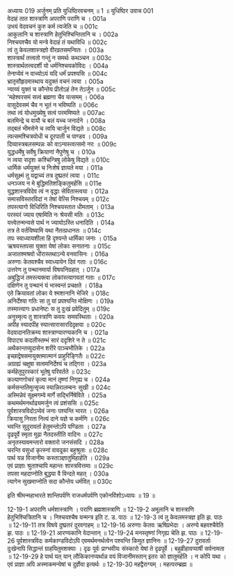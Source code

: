 अध्यायः 019
अर्जुनम् प्रति युधिष्ठिरवचनम् ॥ 1 ॥
युधिष्ठिर उवाच 	001  
वेदाहं तात शास्त्राणि अपराणि पराणि च ।	001a  
उभयं वेदवचनं कुरु कर्म त्यजेति च ॥	001c  
आकुलानि च शास्त्राणि हेतुभिश्चिन्तितानि च ।	002a  
निश्चयश्चैव यो मन्त्रे वेदाहं तं यथाविधि ॥	002c  
त्वं तु केवलशास्त्रज्ञो वीरव्रतसमन्वितः ।	003a  
शास्त्रार्थं तत्त्वतो गन्तुं न समर्थः कथञ्चन ॥	003c  
शास्त्रार्थतत्त्वदर्शी यो धर्मनिश्चयकोविदः ।	004a  
तेनाप्येवं न वाच्योऽयं यदि धर्मं प्रपश्यसि ॥	004c  
भ्रातृसौहृदमास्थाय यदुक्तं वचनं त्वया ।	005a  
न्याय्यं युक्तं च कौन्तेय प्रीतोऽहं तेन तेऽर्जुन ॥	005c  
\'महेश्वरसमं सत्वं ब्रह्मणा चैव यत्समम् ।	006a  
वासुदेवसमं चैव न भूतं न भविष्यति ॥	006c  
तथा त्वं योधमुख्येषु सत्वं परममिष्यते ॥	007ac  
बलमिन्द्रे च वायौ च बलं यच्च जनार्दने ।	008a  
तद्बलं भीमसेने च त्वयि चार्जुन विद्यते ॥	008c  
त्वत्समश्चित्रयोधी च दूरपाती च पाण्डव ।	009a  
दिव्यास्त्रबलसम्पन्नः को वाऽन्यस्त्वत्समो नरः ॥	009c  
युद्धधर्मेषु सर्वेषु क्रियाणां नैपुणेषु च ।	010a  
न त्वया सदृशः कश्चिन्त्रिषु लोकेषु विद्यते ॥	010c  
धार्मिकं धर्मयुक्तं च निःशेषं ज्ञायते मया ।	011a  
धर्मसूक्ष्मं तु यद्वाच्यं तत्र दुष्प्रतरं त्वया ।	011c  
धनञ्जय न मे बुद्धिमतिशङ्कितुमर्हसि ॥	011e  
युद्धशास्त्रविदेव त्वं न वृद्धाः सेवितास्त्वया ।	012a  
समासविस्तरविदां न तेषां वेत्सि निश्चयम् ॥	012c  
तपस्त्यागो विधिरिति निश्चयस्तात धीमताम् ।	013a  
परस्परं ज्याय एषामिति नः श्रेयसी मतिः ॥	013c  
यत्त्वेतन्मन्यसे पार्थ न ज्यायोऽस्ति धनादिति ।	014a  
तत्र ते वर्तयिष्यामि यथा नैतत्प्रधानतः ॥	014c  
तपः स्वाध्यायशीला हि दृश्यन्ते धार्मिका जनाः ।	015a  
ऋषयस्तपसा युक्ता येषां लोकाः सनातनाः ॥	015c  
अजातश्मश्रवो धीरास्तथाऽन्ये वनवासिनः ।	016a  
अरुणाः केतवश्चैव स्वाध्यायेन दिवं गताः ॥	016c  
उत्तरेण तु पन्थानमार्या विषयनिग्रहात् ।	017a  
अबुद्धिजं तमस्त्यक्त्वा लोकांस्त्यागवतां गताः ॥	017c  
दक्षिणेन तु पन्थानं यं भास्वन्तं प्रचक्षते ।	018a  
एते क्रियावतां लोका ये श्मशानानि भेजिरे ॥	018c  
अनिर्देश्या गतिः सा तु यां प्रपश्यन्ति मोक्षिणः ।	019a  
तस्मात्त्यागः प्रधानेष्टः स तु दुःखं प्रवेदितुम् ॥	019c  
अनुस्मृत्य तु शास्त्राणि कवयः समवस्थिताः ।	020a  
अपीह स्यादपीह स्यात्सारासारदिदृक्षया ॥	020c  
वेदवादानतिक्रम्य शास्त्राण्यारण्यकानि च ।	021a  
विपाट्य कदलीस्तम्भं सारं ददृशिरे न ते ॥	021c  
अथैकान्तव्युदासेन शरीरे पाञ्चभौतिके ।	022a  
इच्छाद्वेषसमायुक्तमात्मानं प्राहुरिङ्गितैः ॥	022c  
अग्राह्यं चक्षुषा सत्वमनिर्देश्यं च तद्गिरा ।	023a  
कर्महेतुपुरस्कारं भूतेषु परिवर्तते ॥	023c  
कल्याणगोचरं कृत्वा मानं तृष्णां निगृह्य च ।	024a  
कर्मसन्ततिमुत्सृज्य स्यान्निरालम्बनः सुखी ॥	024c  
अस्मिन्नेवं सूक्ष्मगम्ये मार्गे सद्भिर्निषेविते ।	025a  
कथमर्थमनर्थाढ्यमर्जुन त्वं प्रशंससि ॥	025c  
पूर्वशास्त्रविदोऽप्येवं जनाः पश्यन्ति भारत ।	026a  
क्रियासु निरता नित्यं दाने यज्ञे च कर्मणि ॥	026c  
भवन्ति सुदुरावर्ता हेतुमन्तोऽपि पण्डिताः ।	027a  
दृढपूर्वे स्मृता मूढा नैतदस्तीति वादिनः ॥	027c  
अनृतस्यावमन्तारो वक्तारो जनसंसदि ।	028a  
चरन्ति वसुधां कृत्स्नां वावदूका बहुश्रुताः ॥	028c  
पार्थ यन्न विजानीमः कस्ताञ्ज्ञातुमिहार्हति ।	029a  
एवं प्राज्ञाः श्रुताश्चापि महान्तः शास्त्रवित्तमाः ॥	029c  
तपसा महदाप्नोति बुद्ध्या वै विन्दते महत् ।	030a  
त्यागेन सुखमाप्नोति सदा कौन्तेय धर्मवित् ॥ 	030c  

इति श्रीमन्महाभारते शान्तिपर्वणि राजधर्मपर्वणि एकोनविंशोऽध्यायः ॥ 19 ॥

12-19-1 अपराणि धर्मशास्त्राणि । पराणि ब्रह्मशास्त्राणि ॥ 12-19-2 अमूलानि च शास्त्राणि हेतुभिश्चित्रितानि च । निश्चयश्चैष यन्मन्त्र इति ट. ड. पाठः ॥ 12-19-3 त्वं तु केवलमस्त्रज्ञ इति झ. पाठः ॥ 12-19-11 तत्र विषये दुष्प्रतरं दुरवगाहम् ॥ 12-19-16 अरुणाः केतवः ऋषिप्रभेदाः । अरण्ये बहवश्चैवेति झ. पाठः ॥ 12-19-21 आरण्यकानि वेदान्तान् ॥ 12-19-24 मनस्तृष्णां निगृह्य चेति झ. पाठः ॥ 12-19-26 पूर्वशास्त्रविदः कर्मकाण्डविदोऽपि एवमर्थमनर्थत्वेन पश्यन्ति किमुत ज्ञानिनः ॥ 12-19-27 दुरावर्ताः दुःखेनापि सिद्धान्तं ग्राहयितुमशक्याः । दृढः पूर्वः प्राग्भवीयः संस्कारो येषां ते दृढपूर्वे । बहुव्रीहावप्यार्षी सर्वनामता ॥ 12-19-29 हे पार्थ यत् यान् लौकिकानप्यर्थान्न वयं विजानीमस्तान् इतरः को ज्ञातुमर्हति । न कोपि यथा । एवं प्राज्ञा अपि अस्माकमन्येषां च दुर्ज्ञेया इत्यर्थः ॥ 12-19-30 महद्वैराग्यम् । महत्परम्ब्रह्म ॥
